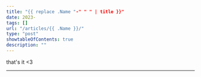 ```yaml
---
title: "{{ replace .Name "-" " " | title }}"
date: 2023-
tags: []
url: "/articles/{{ .Name }}/"
type: "post"
showtableOfContents: true
description: ""
---
```






that's it <3

---

  